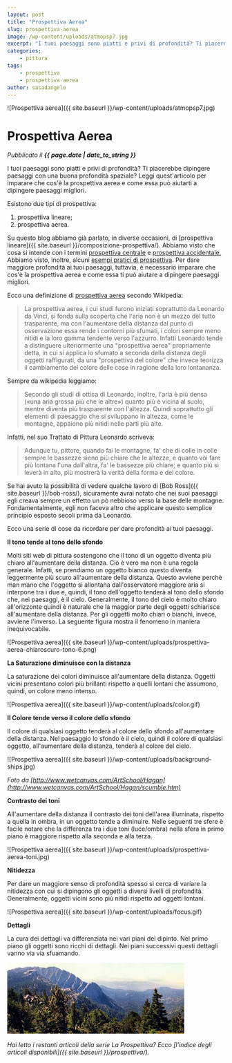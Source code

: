 ```yaml
---
layout: post
title: "Prospettiva Aerea"
slug: prospettiva-aerea
image: /wp-content/uploads/atmopsp7.jpg
excerpt: "I tuoi paesaggi sono piatti e privi di profondità? Ti piacerebbe dipingere paesaggi con una buona profondità spaziale? Leggi quest&#039;articolo per imparare"
categories:
    - pittura
tags:
    - prospettiva
    - prospettiva aerea
author: sasadangelo
---
```


![Prospettiva aerea]({{ site.baseurl }}/wp-content/uploads/atmopsp7.jpg)

# Prospettiva Aerea
_Pubblicato il **{{ page.date | date_to_string }}**_

I tuoi paesaggi sono piatti e privi di profondità? Ti piacerebbe dipingere paesaggi con una buona profondità spaziale? Leggi quest'articolo per imparare che cos'è la prospettiva aerea e come essa può aiutarti a dipingere paesaggi migliori.

Esistono due tipi di prospettiva:

1. prospettiva lineare;
2. prospettiva aerea.

Su questo blog abbiamo già parlato, in diverse occasioni, di [prospettiva lineare]({{ site.baseurl }}/composizione-prospettiva/). Abbiamo visto che cosa si intende con i termini [prospettiva centrale](/prospettiva-centrale/) e [prospettiva accidentale.](/prospettiva-accidentale/) Abbiamo visto, inoltre, alcuni [esempi pratici di prospettiva](/disegnare-paesaggio-cittadino-prospettiva-accidentale/). Per dare maggiore profondità ai tuoi paesaggi, tuttavia, è necessario imparare che cos'è la prospettiva aerea e come essa ti può aiutare a dipingere paesaggi migliori.

Ecco una definizione di [prospettiva aerea](https://it.wikipedia.org/wiki/Prospettiva_aerea) secondo Wikipedia:

> La prospettiva aerea, i cui studi furono iniziati soprattutto da Leonardo da Vinci, si fonda sulla scoperta che l'aria non è un mezzo del tutto trasparente, ma con l'aumentare della distanza dal punto di osservazione essa rende i contorni più sfumati, i colori sempre meno nitidi e la loro gamma tendente verso l'azzurro. Infatti Leonardo tende a distinguere ulteriormente una "prospettiva aerea" propriamente detta, in cui si applica lo sfumato a seconda della distanza degli oggetti raffigurati, da una "prospettiva del colore" che invece teorizza il cambiamento del colore delle cose in ragione della loro lontananza.

Sempre da wikipedia leggiamo:

> Secondo gli studi di ottica di Leonardo, inoltre, l'aria è più densa («una aria grossa più che le altre») quanto più è vicina al suolo, mentre diventa più trasparente con l'altezza. Quindi soprattutto gli elementi di paesaggio che si sviluppano in altezza, come le montagne, appaiono più nitidi nelle parti più alte.

Infatti, nel suo Trattato di Pittura Leonardo scriveva:

> Adunque tu, pittore, quando fai le montagne, fa' che di colle in colle sempre le bassezze sieno più chiare che le altezze, e quanto vòi fare più lontana l'una dall'altra, fa' le bassezze più chiare; e quanto più si leverà in alto, più mostrerà la verità della forma e del colore.

Se hai avuto la possibilità di vedere qualche lavoro di [Bob Ross]({{ site.baseurl }}/bob-ross/), sicuramente avrai notato che nei suoi paesaggi egli creava sempre un effetto un pò nebbioso verso la base delle montagne. Fondamentalmente, egli non faceva altro che applicare questo semplice principio esposto secoli prima da Leonardo.

Ecco una serie di cose da ricordare per dare profondità ai tuoi paesaggi.

**Il tono tende al tono dello sfondo**

Molti siti web di pittura sostengono che il tono di un oggetto diventa più chiaro all'aumentare della distanza. Ciò è vero ma non è una regola generale. Infatti, se prendiamo un oggetto bianco questo diventa leggermente più scuro all'aumentare della distanza. Questo avviene perchè man mano che l'oggetto si allontana dall'osservatore maggiore aria si interpone tra i due e, quindi, il tono dell'oggetto tenderà al tono dello sfondo che, nei paesaggi, è il cielo. Generalmente, il tono del cielo è molto chiaro all'orizzonte quindi è naturale che la maggior parte degli oggetti schiarisce all'aumentare della distanza. Per gli oggetti molto chiari o bianchi, invece, avviene l'inverso. La seguente figura mostra il fenomeno in maniera inequivocabile.

![Prospettiva aerea]({{ site.baseurl }}/wp-content/uploads/prospettiva-aerea-chiaroscuro-tono-6.png)

**La Saturazione diminuisce con la distanza**

La saturazione dei colori diminuisce all'aumentare della distanza. Oggetti vicini presentano colori più brillanti rispetto a quelli lontani che assumono, quindi, un colore meno intenso.

![Prospettiva aerea]({{ site.baseurl }}/wp-content/uploads/color.gif)

**Il Colore tende verso il colore dello sfondo**

Il colore di qualsiasi oggetto tenderà al colore dello sfondo all'aumentare della distanza. Nel paesaggio lo sfondo è il cielo, quindi il colore di qualsiasi oggetto, all'aumentare della distanza, tenderà al colore del cielo.

![Prospettiva aerea]({{ site.baseurl }}/wp-content/uploads/background-ships.jpg)

_Foto da [http://www.wetcanvas.com/ArtSchool/Hagan](http://www.wetcanvas.com/ArtSchool/Hagan/scumble.htm)_

**Contrasto dei toni**

All'aumentare della distanza il contrasto dei toni dell'area illuminata, rispetto a quella in ombra, in un oggetto tende a diminuire. Nelle seguenti tre sfere è facile notare che la differenza tra i due toni (luce/ombra) nella sfera in primo piano è maggiore rispetto alla seconda e alla terza.

![Prospettiva aerea]({{ site.baseurl }}/wp-content/uploads/prospettiva-aerea-toni.jpg)

**Nitidezza**

Per dare un maggiore senso di profondità spesso si cerca di variare la nitidezza con cui si dipingono gli oggetti a diversi livelli di profondità. Generalmente, oggetti vicini sono più nitidi rispetto ad oggetti lontani.

![Prospettiva aerea]({{ site.baseurl }}/wp-content/uploads/focus.gif)

**Dettagli**

La cura dei dettagli va differenziata nei vari piani del dipinto. Nel primo piano gli oggetti sono ricchi di dettagli. Nei piani successivi questi dettagli vanno via via sfuamando.

![atmopsp7](/wp-content/uploads/atmopsp7.jpg)

_Hai letto i restanti articoli della serie La Prospettiva? Ecco [l’indice degli articoli disponibili]({{ site.baseurl }}/prospettiva/)._
